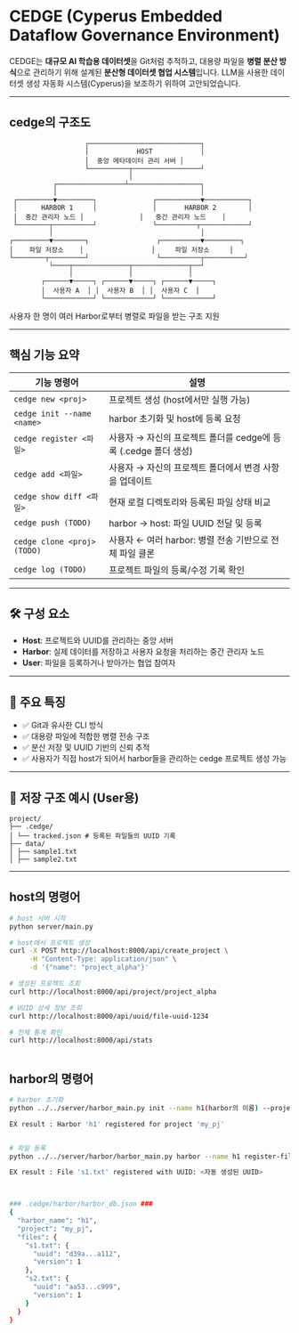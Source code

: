 # CEDGE (Cyperus Embedded Dataflow Governance Environment)

CEDGE는 **대규모 AI 학습용 데이터셋**을 Git처럼 추적하고, 대용량 파일을 **병렬 분산 방식**으로 관리하기 위해 설계된 **분산형 데이터셋 협업 시스템**입니다.
LLM을 사용한 데이터셋 생성 자동화 시스템(Cyperus)을 보조하기 위하여 고안되었습니다.

---

## cedge의 구조도
                       ┌────────────────────────────┐
                       │            HOST            │
                       │  중앙 메타데이터 관리 서버 │
                       └──────────┬─────────────────┘
                                  │
               ┌─────────────────┴──────────────────┐
               │                                    │
     ┌─────────▼─────────┐              ┌───────────▼───────────┐
     │      HARBOR 1     │              │       HARBOR 2        │
     │  중간 관리자 노드 │              │   중간 관리자 노드    │
     └────────┬──────────┘              └──────────┬────────────┘
              │                                     │
    ┌─────────▼────────┐                 ┌──────────▼─────────┐
    │    파일 저장소    │                 │     파일 저장소     │
    └────────┬─────────┘                 └──────────┬──────────┘
              └────┬──────────────┬──────────────┬──┘
                   │              │              │
            ┌──────▼─────┐ ┌──────▼─────┐ ┌──────▼─────┐
            │  사용자 A  │ │  사용자 B  │ │  사용자 C  │
            └────────────┘ └────────────┘ └────────────┘

사용자 한 명이 여러 Harbor로부터 병렬로 파일을 받는 구조 지원



---

## 핵심 기능 요약

| 기능 명령어                   | 설명                                                                 |
|------------------------------|----------------------------------------------------------------------|
| `cedge new <proj>`           | 프로젝트 생성 (host에서만 실행 가능)                                |
| `cedge init --name <name>`   | harbor 초기화 및 host에 등록 요청                                   |
| `cedge register <파일>`      | 사용자 → 자신의 프로젝트 폴더를 cedge에 등록 (.cedge 폴더 생성)      |
| `cedge add <파일>`           | 사용자 → 자신의 프로젝트 폴더에서 변경 사항을 업데이트               |
| `cedge show diff <파일>`     | 현재 로컬 디렉토리와 등록된 파일 상태 비교                         |
| `cedge push (TODO)`          | harbor → host: 파일 UUID 전달 및 등록                               |
| `cedge clone <proj> (TODO)`  | 사용자 ← 여러 harbor: 병렬 전송 기반으로 전체 파일 클론             |
| `cedge log (TODO)`           | 프로젝트 파일의 등록/수정 기록 확인                                 |

---

## 🛠️ 구성 요소

- **Host**: 프로젝트와 UUID를 관리하는 중앙 서버
- **Harbor**: 실제 데이터를 저장하고 사용자 요청을 처리하는 중간 관리자 노드
- **User**: 파일을 등록하거나 받아가는 협업 참여자

---

## 🚀 주요 특징

- ✅ Git과 유사한 CLI 방식
- ✅ 대용량 파일에 적합한 병렬 전송 구조
- ✅ 분산 저장 및 UUID 기반의 신뢰 추적
- ✅ 사용자가 직접 host가 되어서 harbor들을 관리하는 cedge 프로젝트 생성 가능

---

## 📁 저장 구조 예시 (User용)

```
project/
├── .cedge/
│ └── tracked.json # 등록된 파일들의 UUID 기록
├── data/
│ ├── sample1.txt
│ ├── sample2.txt
```

---

## host의 명령어

```bash
# host 서버 시작
python server/main.py

# host에서 프로젝트 생성
curl -X POST http://localhost:8000/api/create_project \
     -H "Content-Type: application/json" \
     -d '{"name": "project_alpha"}'

# 생성된 프로젝트 조회
curl http://localhost:8000/api/project/project_alpha

# UUID 상세 정보 조회
curl http://localhost:8000/api/uuid/file-uuid-1234

# 전체 통계 확인
curl http://localhost:8000/api/stats
 
```

## harbor의 명령어

```bash
# harbor 초기화
python ../../server/harbor_main.py init --name h1(harbor의 이름) --project project_alpha(프로젝트의 이름, 기존에 host에서 생성한 것만 가능)

EX result : Harbor 'h1' registered for project 'my_pj'


# 파일 등록
python ../../server/harbor/harbor_main.py harbor --name h1 register-file .

EX result : File 's1.txt' registered with UUID: <자동 생성된 UUID>



### .cedge/harbor/harbor_db.json ###
{
  "harbor_name": "h1",
  "project": "my_pj",
  "files": {
    "s1.txt": {
      "uuid": "d39a...a112",
      "version": 1
    },
    "s2.txt": {
      "uuid": "aa53...c999",
      "version": 1
    }
  }
}
```
